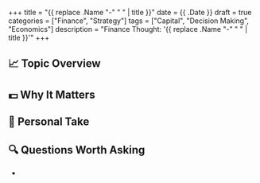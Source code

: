 +++
title = "{{ replace .Name "-" " " | title }}"
date = {{ .Date }}
draft = true
categories = ["Finance", "Strategy"]
tags = ["Capital", "Decision Making", "Economics"]
description = "Finance Thought: '{{ replace .Name "-" " " | title }}'"
+++

## 📈 Topic Overview

## 💵 Why It Matters

## 🧠 Personal Take

## 🔍 Questions Worth Asking

- 
